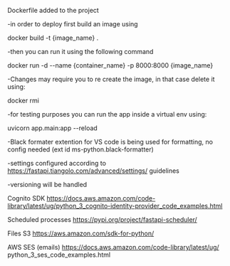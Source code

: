 Dockerfile added to the project

-in order to deploy first build an image using

docker build -t {image_name} .

-then you can run it using the following command

docker run -d --name {container_name} -p 8000:8000 {image_name}

-Changes may require you to re create the image, in that case delete it using:

docker rmi <your-image-id>

-for testing purposes you can run the app inside a virtual env using:

uvicorn app.main:app --reload

-Black formater extention for VS code is being used for formatting, no config needed (ext id ms-python.black-formatter)

-settings configured according to https://fastapi.tiangolo.com/advanced/settings/ guidelines

-versioning will be handled


Cognito SDK https://docs.aws.amazon.com/code-library/latest/ug/python_3_cognito-identity-provider_code_examples.html

Scheduled processes https://pypi.org/project/fastapi-scheduler/

Files S3 https://aws.amazon.com/sdk-for-python/

AWS SES (emails) https://docs.aws.amazon.com/code-library/latest/ug/
python_3_ses_code_examples.html
